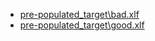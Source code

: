 - [pre-populated_target\bad.xlf](pre-populated_target\bad.xlf) 
- [pre-populated_target\good.xlf](pre-populated_target\good.xlf) 
